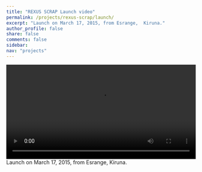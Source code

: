 ```yaml
---
title: "REXUS SCRAP Launch video"
permalink: /projects/rexus-scrap/launch/
excerpt: "Launch on March 17, 2015, from Esrange,  Kiruna."
author_profile: false
share: false
comments: false
sidebar:
nav: "projects"
---
```


<video src="{{ site.url }}{{ site.baseurl }}/assets/videos/SCRAP_liftoff.mp4" width="100%" controls preload></video>
Launch on March 17, 2015, from Esrange,  Kiruna.
